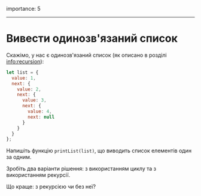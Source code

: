 importance: 5

---

# Вивести одинозв'язаний список

Скажімо, у нас є одинозв'язаний список (як описано в розділі <info:recursion>):

```js
let list = {
  value: 1,
  next: {
    value: 2,
    next: {
      value: 3,
      next: {
        value: 4,
        next: null
      }
    }
  }
};
```

Напишіть функцію `printList(list)`, що виводить список елементів один за одним.

Зробіть два варіанти рішення: з використанням циклу та з використанням рекурсії.

Що краще: з рекурсією чи без неї?
